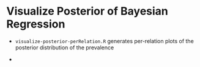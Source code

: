 # Visualize Posterior of Bayesian Regression


* `visualize-posterior-perRelation.R` generates per-relation plots of the posterior distribution of the prevalence

* 

